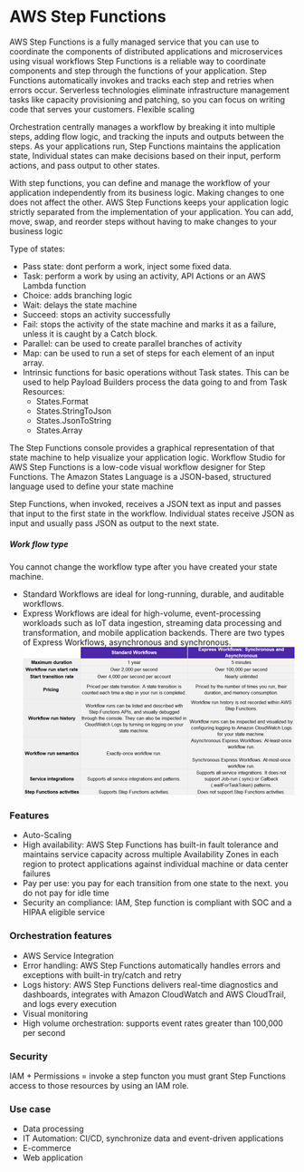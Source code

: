 
# AWS Step Functions

AWS Step Functions is a fully managed service that you can use to coordinate the components of distributed applications and microservices using visual workflows
Step Functions is a reliable way to coordinate components and step through the functions of your application.
Step Functions automatically invokes and tracks each step and retries when errors occur.
Serverless technologies eliminate infrastructure management tasks like capacity provisioning and patching, so you can focus on writing code that serves your customers.
Flexible scaling

Orchestration centrally manages a workflow by breaking it into multiple steps, adding flow logic, and tracking the inputs and outputs between the steps.
As your applications run, Step Functions maintains the application state,  Individual states can make decisions based on their input, perform actions, and pass output to other states.

With step functions, you can define and manage the workflow of your application independently from its business logic. Making changes to one does not affect the other. 
AWS Step Functions keeps your application logic strictly separated from the implementation of your application. You can add, move, swap, and reorder steps without having to make changes to your business logic

Type of states:
- Pass state: dont perform a work, inject some fixed data.
- Task: perform a work by using an activity, API Actions or an AWS Lambda function
- Choice: adds branching logic
- Wait: delays the state machine
- Succeed: stops an activity successfully
- Fail: stops the activity of the state machine and marks it as a failure, unless it is caught by a Catch block.
- Parallel: can be used to create parallel branches of activity
- Map: can be used to run a set of steps for each element of an input array.
- Intrinsic functions for basic operations without Task states. This can be used to help Payload Builders process the data going to and from Task Resources:
    - States.Format
    - States.StringToJson
    - States.JsonToString
    - States.Array

The Step Functions console provides a graphical representation of that state machine to help visualize your application logic.
Workflow Studio for AWS Step Functions is a low-code visual workflow designer for Step Functions.
The Amazon States Language is a JSON-based, structured language used to define your state machine

Step Functions, when invoked, receives a JSON text as input and passes that input to the first state in the workflow. Individual states receive JSON as input and usually pass JSON as output to the next state.

##### Work flow type
You cannot change the workflow type after you have created your state machine.
- Standard Workflows are ideal for long-running, durable, and auditable workflows. 
- Express Workflows are ideal for high-volume, event-processing workloads such as IoT data ingestion, streaming data processing and transformation, and mobile application backends. There are two types of Express Workflows, asynchronous and synchronous.
![type_step_functions](/img/type_step_functions.png)

### Features
- Auto-Scaling
- High availability: AWS Step Functions has built-in fault tolerance and maintains service capacity across multiple Availability Zones in each region to protect applications against individual machine or data center failures
- Pay per use: you pay for each transition from one state to the next. you do not pay for idle time
- Security an compliance: IAM, Step function is compliant with SOC and a HIPAA eligible service

### Orchestration features
- AWS Service Integration
- Error handling: AWS Step Functions automatically handles errors and exceptions with built-in try/catch and retry
- Logs history: AWS Step Functions delivers real-time diagnostics and dashboards, integrates with Amazon CloudWatch and AWS CloudTrail, and logs every execution
- Visual monitoring
- High volume orchestration: supports event rates greater than 100,000 per second

### Security
IAM + Permissions = invoke a step functon
you must grant Step Functions access to those resources by using an IAM role. 

### Use case
- Data processing
- IT Automation: CI/CD, synchronize data and event-driven applications
- E-commerce
- Web application